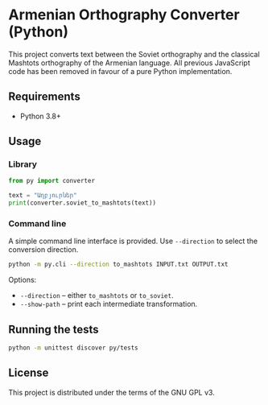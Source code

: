 # Armenian Orthography Converter (Python)

This project converts text between the Soviet orthography and the classical Mashtots orthography of the Armenian language.  All previous JavaScript code has been removed in favour of a pure Python implementation.

## Requirements

- Python 3.8+

## Usage

### Library

```python
from py import converter

text = "Աղբյուրներ"
print(converter.soviet_to_mashtots(text))
```

### Command line

A simple command line interface is provided.  Use `--direction` to select the conversion direction.

```bash
python -m py.cli --direction to_mashtots INPUT.txt OUTPUT.txt
```

Options:
- `--direction` – either `to_mashtots` or `to_soviet`.
- `--show-path` – print each intermediate transformation.

## Running the tests

```bash
python -m unittest discover py/tests
```

## License

This project is distributed under the terms of the GNU GPL v3.
